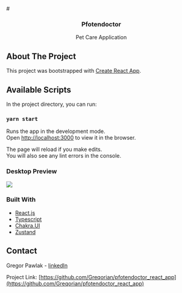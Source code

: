 #<!-- PROJECT LOGO -->
<br />
<p align="center">

  <h3 align="center">Pfotendoctor</h3>

  <p align="center">
    Pet Care Application
  </p>
</p>


<!-- ABOUT THE PROJECT -->
## About The Project

This project was bootstrapped with [Create React App](https://github.com/facebook/create-react-app).

## Available Scripts

In the project directory, you can run:

### `yarn start`

Runs the app in the development mode.\
Open [http://localhost:3000](http://localhost:3000) to view it in the browser.

The page will reload if you make edits.\
You will also see any lint errors in the console.

### Desktop Preview

![](creencast1.gif)



### Built With

* [React.js](https://reactjs.org/)
* [Typescript](https://www.typescriptlang.org/)
* [Chakra.UI](https://chakra-ui.com/)
* [Zustand](https://github.com/pmndrs/zustand)


<!-- CONTACT -->
## Contact

Gregor Pawlak - [linkedIn](https://www.linkedin.com/in/grzegorz-pawlak/) 

Project Link: [https://github.com/Greqorian/pfotendoctor_react_app](https://github.com/Greqorian/pfotendoctor_react_app)

